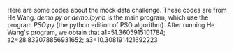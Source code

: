 Here are some codes about the mock data challenge. These codes are from He Wang. _demo.py_ or _demo.ipynb_ is the main program, which use the program _PSO.py_ (the python edition of PSO algorithm). After running He Wang's program, we obtain that a1=51.3605915101784; a2=28.832078856931652; a3=10.308191421692223
